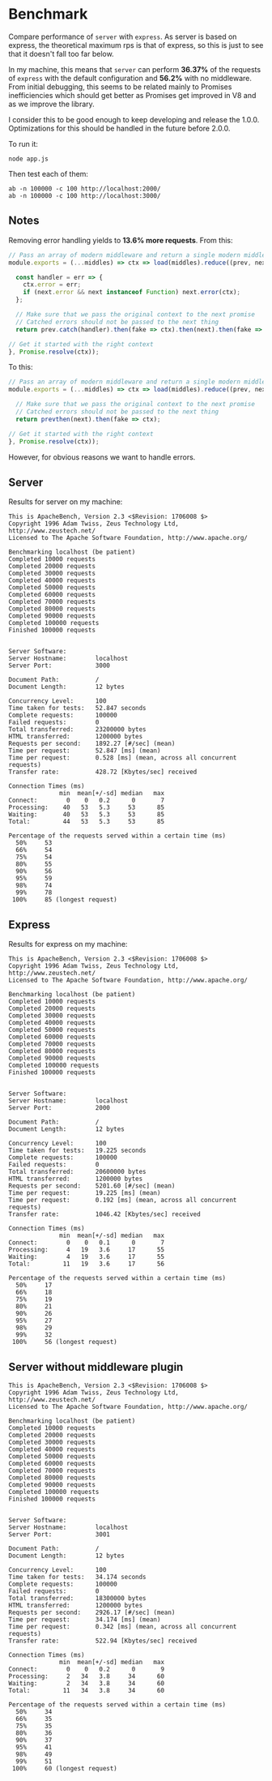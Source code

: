 # Benchmark

Compare performance of `server` with `express`. As server is based on express, the theoretical maximum rps is that of express, so this is just to see that it doesn't fall too far below.

In my machine, this means that `server` can perform **36.37%** of the requests of `express` with the default configuration and **56.2%** with no middleware. From initial debugging, this seems to be related mainly to Promises inefficiencies which should get better as Promises get improved in V8 and as we improve the library.

I consider this to be good enough to keep developing and release the 1.0.0. Optimizations for this should be handled in the future before 2.0.0.

To run it:

```
node app.js
```

Then test each of them:

```
ab -n 100000 -c 100 http://localhost:2000/
ab -n 100000 -c 100 http://localhost:3000/
```


## Notes

Removing error handling yields to **13.6% more requests**. From this:

```js
// Pass an array of modern middleware and return a single modern middleware
module.exports = (...middles) => ctx => load(middles).reduce((prev, next) => {

  const handler = err => {
    ctx.error = err;
    if (next.error && next instanceof Function) next.error(ctx);
  };

  // Make sure that we pass the original context to the next promise
  // Catched errors should not be passed to the next thing
  return prev.catch(handler).then(fake => ctx).then(next).then(fake => ctx);

// Get it started with the right context
}, Promise.resolve(ctx));
```

To this:

```js
// Pass an array of modern middleware and return a single modern middleware
module.exports = (...middles) => ctx => load(middles).reduce((prev, next) => {

  // Make sure that we pass the original context to the next promise
  // Catched errors should not be passed to the next thing
  return prevthen(next).then(fake => ctx);

// Get it started with the right context
}, Promise.resolve(ctx));
```

However, for obvious reasons we want to handle errors.


## Server

Results for server on my machine:

```
This is ApacheBench, Version 2.3 <$Revision: 1706008 $>
Copyright 1996 Adam Twiss, Zeus Technology Ltd, http://www.zeustech.net/
Licensed to The Apache Software Foundation, http://www.apache.org/

Benchmarking localhost (be patient)
Completed 10000 requests
Completed 20000 requests
Completed 30000 requests
Completed 40000 requests
Completed 50000 requests
Completed 60000 requests
Completed 70000 requests
Completed 80000 requests
Completed 90000 requests
Completed 100000 requests
Finished 100000 requests


Server Software:        
Server Hostname:        localhost
Server Port:            3000

Document Path:          /
Document Length:        12 bytes

Concurrency Level:      100
Time taken for tests:   52.847 seconds
Complete requests:      100000
Failed requests:        0
Total transferred:      23200000 bytes
HTML transferred:       1200000 bytes
Requests per second:    1892.27 [#/sec] (mean)
Time per request:       52.847 [ms] (mean)
Time per request:       0.528 [ms] (mean, across all concurrent requests)
Transfer rate:          428.72 [Kbytes/sec] received

Connection Times (ms)
              min  mean[+/-sd] median   max
Connect:        0    0   0.2      0       7
Processing:    40   53   5.3     53      85
Waiting:       40   53   5.3     53      85
Total:         44   53   5.3     53      85

Percentage of the requests served within a certain time (ms)
  50%     53
  66%     54
  75%     54
  80%     55
  90%     56
  95%     59
  98%     74
  99%     78
 100%     85 (longest request)
```



## Express

Results for express on my machine:

```
This is ApacheBench, Version 2.3 <$Revision: 1706008 $>
Copyright 1996 Adam Twiss, Zeus Technology Ltd, http://www.zeustech.net/
Licensed to The Apache Software Foundation, http://www.apache.org/

Benchmarking localhost (be patient)
Completed 10000 requests
Completed 20000 requests
Completed 30000 requests
Completed 40000 requests
Completed 50000 requests
Completed 60000 requests
Completed 70000 requests
Completed 80000 requests
Completed 90000 requests
Completed 100000 requests
Finished 100000 requests


Server Software:        
Server Hostname:        localhost
Server Port:            2000

Document Path:          /
Document Length:        12 bytes

Concurrency Level:      100
Time taken for tests:   19.225 seconds
Complete requests:      100000
Failed requests:        0
Total transferred:      20600000 bytes
HTML transferred:       1200000 bytes
Requests per second:    5201.60 [#/sec] (mean)
Time per request:       19.225 [ms] (mean)
Time per request:       0.192 [ms] (mean, across all concurrent requests)
Transfer rate:          1046.42 [Kbytes/sec] received

Connection Times (ms)
              min  mean[+/-sd] median   max
Connect:        0    0   0.1      0       7
Processing:     4   19   3.6     17      55
Waiting:        4   19   3.6     17      55
Total:         11   19   3.6     17      56

Percentage of the requests served within a certain time (ms)
  50%     17
  66%     18
  75%     19
  80%     21
  90%     26
  95%     27
  98%     29
  99%     32
 100%     56 (longest request)
```



## Server without middleware plugin

```
This is ApacheBench, Version 2.3 <$Revision: 1706008 $>
Copyright 1996 Adam Twiss, Zeus Technology Ltd, http://www.zeustech.net/
Licensed to The Apache Software Foundation, http://www.apache.org/

Benchmarking localhost (be patient)
Completed 10000 requests
Completed 20000 requests
Completed 30000 requests
Completed 40000 requests
Completed 50000 requests
Completed 60000 requests
Completed 70000 requests
Completed 80000 requests
Completed 90000 requests
Completed 100000 requests
Finished 100000 requests


Server Software:        
Server Hostname:        localhost
Server Port:            3001

Document Path:          /
Document Length:        12 bytes

Concurrency Level:      100
Time taken for tests:   34.174 seconds
Complete requests:      100000
Failed requests:        0
Total transferred:      18300000 bytes
HTML transferred:       1200000 bytes
Requests per second:    2926.17 [#/sec] (mean)
Time per request:       34.174 [ms] (mean)
Time per request:       0.342 [ms] (mean, across all concurrent requests)
Transfer rate:          522.94 [Kbytes/sec] received

Connection Times (ms)
              min  mean[+/-sd] median   max
Connect:        0    0   0.2      0       9
Processing:     2   34   3.8     34      60
Waiting:        2   34   3.8     34      60
Total:         11   34   3.8     34      60

Percentage of the requests served within a certain time (ms)
  50%     34
  66%     35
  75%     35
  80%     36
  90%     37
  95%     41
  98%     49
  99%     51
 100%     60 (longest request)
```
